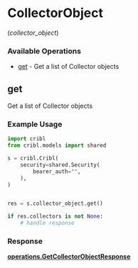 # CollectorObject
(*collector_object*)

### Available Operations

* [get](#get) - Get a list of Collector objects

## get

Get a list of Collector objects

### Example Usage

```python
import cribl
from cribl.models import shared

s = cribl.Cribl(
    security=shared.Security(
        bearer_auth="",
    ),
)


res = s.collector_object.get()

if res.collectors is not None:
    # handle response
```


### Response

**[operations.GetCollectorObjectResponse](../../models/operations/getcollectorobjectresponse.md)**

